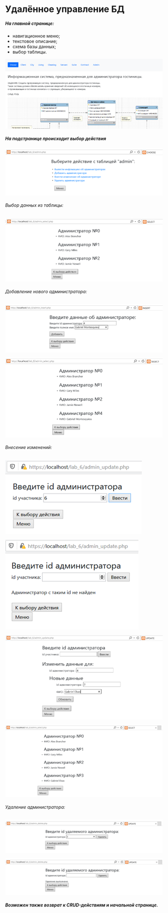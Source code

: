 # Удалённое управление БД

##### На главной странице:

- навигационное меню;
- текстовое описание;
- схема базы данных;
- выбор таблицы.

![](menu.png) 

##### На подстранице происходит выбор действия

![](choose_life.png)

###### Выбор данных из таблицы:

![](admin_select.png)

###### Добавление нового администратора:

![](php_admin_insert.png)

![](insert_select.png)

###### Внесение изменений:

![](php_admin_update.png)

![](php_admin_update_fail.png)

![](php_admin_update_semi_success.png)

![](php_admin_update_success.png)

###### Удаление администратора:

![](admin_delete_1.png)

![](admin_delete.png)

##### Возможен также возврат к CRUD-действиям и начальной странице.